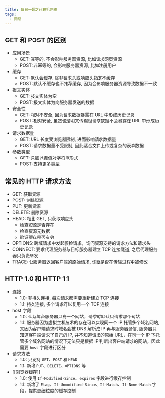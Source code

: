```yaml
---
title: 每日一题之计算机网络
tags:
  - 网络
---
```

## GET 和 POST 的区别

- 应用场景
	- GET: 幂等的, 不会影响服务器资源, 比如请求网页资源
	- POST: 非幂等的, 会影响服务器资源, 比如注册用户
- 缓存
	- GET: 默认会缓存, 除非请求头或响应头指定不缓存
	- POST: 默认不缓存也不推荐缓存, 因为会影响服务器资源导致数据不一致
- 报文实体
	- GET: 报文实体为空
	- POST: 报文实体为向服务器发送的数据
- 安全性
	- GET: 相对不安全, 因为请求数据暴露在 URL 中形成历史记录
	- POST: 相对安全, 虽然也是明文传输但请求数据不会暴露在 URL 中形成历史记录
- 请求数据量
	- GET: URL 长度受浏览器限制, 进而影响请求数据量
	- POST: 请求数据量不受限制, 因此适合文件上传或复杂的表单数据
- 参数类型
	- GET: 只能以键值对字符串形式
	- POST: 支持更多类型

## 常见的 HTTP 请求方法

- GET: 获取资源
- POST: 创建资源
- PUT: 更新资源
- DELETE: 删除资源
- HEAD: 相比 GET, 只获取响应头
	- 检查资源是否存在
	- 检查资源元数据
	- 验证缓存是否有效
- OPTIONS: 跨域请求中发起预检请求，询问资源支持的请求方法和请求头
- CONNECT: 要求代理服务器与目标服务器建立 TCP 连接隧道, 之后代理服务器只负责转发
- TRACE: 让服务器返回客户端的原始请求, 诊断是否在传输过程中被修改

## HTTP 1.0 和 HTTP 1.1

- 连接
	- 1.0: 非持久连接, 每次请求都需要重新建立 TCP 连接
	- 1.1: 持久连接, 多个请求可以复用一个 TCP 连接
- host 字段
	- 1.0: 认为每台服务器只有一个网站，请求时默认只请求那个网站
	- 1.1: 服务器因为虚拟主机技术的存在可以实现同一个 IP 托管多个域名网站, 又因为客户端请求时域名会被 DNS 解析成 IP 再与服务器通信, 服务器只知道客户端请求了自己的 IP, 并不知道请求的原始 URL，在同一个 IP 下托管多个域名网站的情况下无法只是根据 IP 判断出客户端请求的网站，因此需要 `host` 字段进行区分
- 请求方法
	- 1.0: 只支持 `GET`、`POST` 和 `HEAD`
	- 1.1: 新增 `PUT`、`DELETE`、`OPTIONS` 等
- [[浏览器缓存]]
	- 1.0: 使用 `If-Modified-Since`、`expires` 字段进行缓存控制
	- 1.1: 新增了 `Etag`、`If-Unmodified-Since`、`If-Match`、`If-None-Match` 字段，提供更细粒度的缓存控制